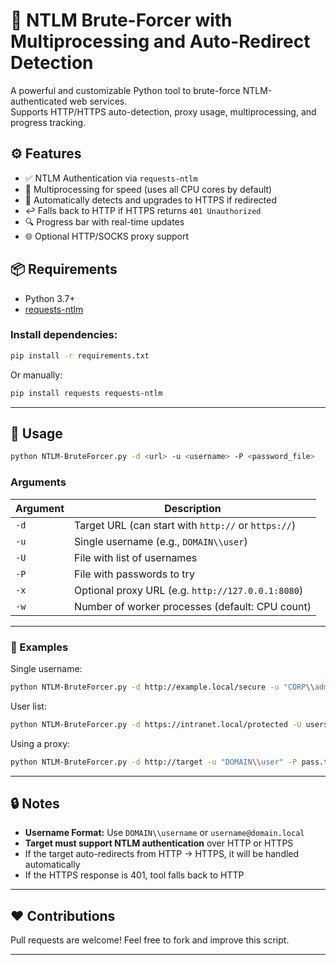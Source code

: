 # 🔐 NTLM Brute-Forcer with Multiprocessing and Auto-Redirect Detection

A powerful and customizable Python tool to brute-force NTLM-authenticated web services.  
Supports HTTP/HTTPS auto-detection, proxy usage, multiprocessing, and progress tracking.

## ⚙ Features

- ✅ NTLM Authentication via `requests-ntlm`
- 🚀 Multiprocessing for speed (uses all CPU cores by default)
- 🔁 Automatically detects and upgrades to HTTPS if redirected
- ↩️ Falls back to HTTP if HTTPS returns `401 Unauthorized`
- 🔍 Progress bar with real-time updates
- 🌐 Optional HTTP/SOCKS proxy support

## 📦 Requirements

- Python 3.7+
- [requests-ntlm](https://pypi.org/project/requests-ntlm/)

### Install dependencies:

```bash
pip install -r requirements.txt
```

Or manually:

```bash
pip install requests requests-ntlm
```

---

## 🚀 Usage

```bash
python NTLM-BruteForcer.py -d <url> -u <username> -P <password_file>
```

### Arguments

| Argument       | Description                                         |
|----------------|-----------------------------------------------------|
| `-d`           | Target URL (can start with `http://` or `https://`) |
| `-u`           | Single username (e.g., `DOMAIN\\user`)             |
| `-U`           | File with list of usernames                        |
| `-P`           | File with passwords to try                         |
| `-x`           | Optional proxy URL (e.g. `http://127.0.0.1:8080`)  |
| `-w`           | Number of worker processes (default: CPU count)    |

---

### 🧪 Examples

Single username:
```bash
python NTLM-BruteForcer.py -d http://example.local/secure -u "CORP\\admin" -P passwords.txt
```

User list:
```bash
python NTLM-BruteForcer.py -d https://intranet.local/protected -U users.txt -P passwords.txt
```

Using a proxy:
```bash
python NTLM-BruteForcer.py -d http://target -u "DOMAIN\\user" -P pass.txt -x http://127.0.0.1:8080
```

---

## 🔒 Notes

- **Username Format:** Use `DOMAIN\\username` or `username@domain.local`
- **Target must support NTLM authentication** over HTTP or HTTPS
- If the target auto-redirects from HTTP → HTTPS, it will be handled automatically
- If the HTTPS response is 401, tool falls back to HTTP

---

## ❤️ Contributions

Pull requests are welcome! Feel free to fork and improve this script.

---
